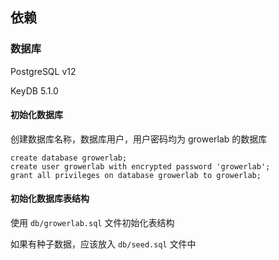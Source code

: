 ## 依赖

### 数据库

PostgreSQL v12

KeyDB 5.1.0

#### 初始化数据库

创建数据库名称，数据库用户，用户密码均为 growerlab 的数据库

```
create database growerlab;
create user growerlab with encrypted password 'growerlab';
grant all privileges on database growerlab to growerlab;
```

#### 初始化数据库表结构

使用 `db/growerlab.sql` 文件初始化表结构

如果有种子数据，应该放入 `db/seed.sql` 文件中